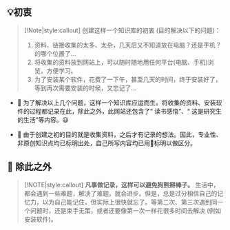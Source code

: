 ## 💡初衷

<!-- <style>
blockquote {
  border-left: 2px dashed #333 !important;
  background:  #efe 20% !important;
}
</style> -->

<!-- <style>
blockquote {
  border-left: 2px dashed #333 !important;
  background:  #e4f2fe 0% !important;  
  /* background:  #CBFDE4 0% !important; */
  /* background:  #F8F8FF 0% !important; */
}
</style> -->

> [!Note|style:callout]
> 创建这样一个知识库的初衷 (目的解决以下的问题)：
> 1. 资料、链接收集的太多、太杂，几天后又不知道放在电脑？还是手机？的哪个位置了...
> 2. 将收集的资料放到网站上，可以随时随地用任何平台(电脑、手机)浏览，方便学习。
> 3. 为了安装某个软件，花费了一下午，甚至几天的时间，终于安装好了，等到再次需要安装的时候，又忘记了...

- 🎁 为了解决以上几个问题，这样一个知识库应运而生。将收集的资料、安装软件的过程都记录在此，除此之外，此网站还包含了“ 读书感悟”、“ 这是研究生的生活”等内容。😃

- 🙏 由于创建之初的目的就是收集资料，之后才有记录的想法。因此，专业性、非原创知识点均已标明出处，自己所写内容均已用🔗标明以做区分。

## 📖 除此之外

> [!NOTE|style:callout]
> **凡事做记录，这样可以避免狗熊掰棒子。**
> 生活中，都会遇到一些难题，解决了难题，就会进步。但是，总是过分相信自己的记忆力，以为自己能记住，但实际上很快就忘了。等第二次、第三次遇到同一个问题时，还是束手无策，或者还要像第一次一样花很多时间去解决 (例如安装软件)。

